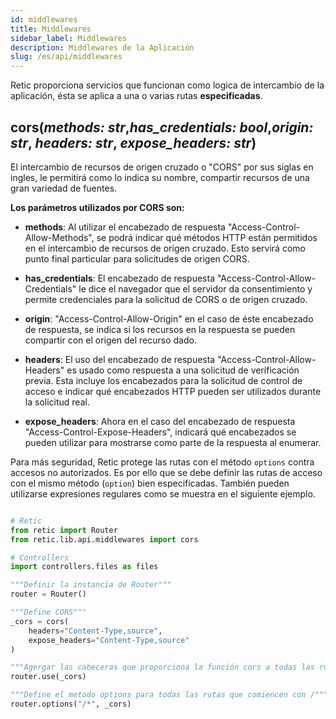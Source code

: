```yaml
---
id: middlewares
title: Middlewares
sidebar_label: Middlewares
description: Middlewares de la Aplicación
slug: /es/api/middlewares
---
```


Retic proporciona servicios que funcionan como logica de intercambio de la aplicación, ésta se aplica a una o varias rutas **especificadas**.

## cors(*methods: str*,*has_credentials: bool*,*origin: str*, *headers: str*, *expose_headers: str*)

El intercambio de recursos de origen cruzado o "CORS" por sus siglas en ingles, le permitirá como lo indica su nombre, compartir recursos de una gran variedad de fuentes.

**Los parámetros utilizados por CORS son:**

* **methods**: Al utilizar el encabezado de respuesta "Access-Control-Allow-Methods", se podrá indicar qué métodos HTTP están permitidos en el intercambio de recursos de origen cruzado. Esto servirá como punto final particular para solicitudes de origen CORS.

* **has_credentials**: El encabezado de respuesta "Access-Control-Allow-Credentials" le dice el navegador que el servidor da consentimiento y permite credenciales para la solicitud de CORS o de origen cruzado.

* **origin**: "Access-Control-Allow-Origin" en el caso de éste encabezado de respuesta, se indica si los recursos en la respuesta se pueden compartir con el origen del recurso dado.

* **headers**: El uso del encabezado de respuesta "Access-Control-Allow-Headers" es usado como respuesta a una solicitud de verificación previa. Esta incluye los encabezados para la solicitud de control de acceso e indicar qué encabezados HTTP pueden ser utilizados durante la solicitud real.

* **expose_headers**: Ahora en el caso del encabezado de respuesta "Access-Control-Expose-Headers", indicará qué encabezados se pueden utilizar para mostrarse como parte de la respuesta al enumerar.

Para más seguridad, Retic protege las rutas con el método ``options`` contra accesos no autorizados. Es por ello que se debe definir las rutas de acceso con el mismo método (``option``) bien especificadas. También pueden utilizarse expresiones regulares como se muestra en el siguiente ejemplo.

```python

# Retic
from retic import Router
from retic.lib.api.middlewares import cors

# Controllers
import controllers.files as files

"""Definir la instancia de Router"""
router = Router()

"""Define CORS"""
_cors = cors(
    headers="Content-Type,source",
    expose_headers="Content-Type,source"
)

"""Agergar las cabeceras que proporciona la función cors a todas las rutas"""
router.use(_cors)

"""Define el metodo options para todas las rutas que comiencen con /"""
router.options("/*", _cors)

```
